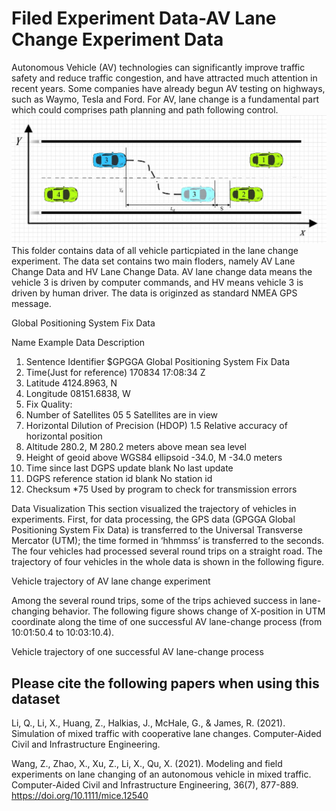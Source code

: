 # Filed Experiment Data-AV Lane Change Experiment Data
Autonomous Vehicle (AV) technologies can significantly improve traffic safety and reduce traffic congestion, and have attracted much attention in recent years. Some companies have already begun AV testing on highways, such as Waymo, Tesla and Ford. For AV, lane change is a fundamental part which could comprises path planning and path following control.
![](https://github.com/sgzzgit/Autonomous-Vehicle-Lane-Change-Experiment-Data/blob/master/Lane%20Change.JPG)
This folder contains data of all vehicle particpiated in the lane change experiment.
The data set contains two main floders, namely AV Lane Change Data and HV Lane Change Data. AV lane change data means the vehicle 3 is driven by computer commands, and HV means vehicle 3 is driven by human driver.
The data is originzed as standard NMEA GPS message. 

Global Positioning System Fix Data  

Name									Example Data	Description  
1. Sentence Identifier						$GPGGA			Global Positioning System Fix Data  
2. Time(Just for reference)				170834			17:08:34 Z  
3. Latitude								4124.8963, N  	  
4. Longitude								08151.6838, W  	
5. Fix Quality:  
6. Number of Satellites					05				5 Satellites are in view  
7. Horizontal Dilution of Precision (HDOP)	1.5				Relative accuracy of horizontal position  
8. Altitude								280.2, M		280.2 meters above mean sea level  
9. Height of geoid above WGS84 ellipsoid	-34.0, M		-34.0 meters  
10. Time since last DGPS update	blank		No 	last update  
11. DGPS reference station id	blank	No station id  
12. Checksum								*75				Used by program to check for transmission errors  

Data Visualization
This section visualized the trajectory of vehicles in experiments.
First, for data processing, the GPS data (GPGGA Global Positioning System Fix Data) is transferred to the Universal Transverse Mercator (UTM); the time formed in ‘hhmmss’ is transferred to the seconds.
The four vehicles had processed several round trips on a straight road. The trajectory of four vehicles in the whole data is shown in the following figure.
 
Vehicle trajectory of AV lane change experiment

Among the several round trips, some of the trips achieved success in lane-changing behavior. The following figure shows change of X-position in UTM coordinate along the time of one successful AV lane-change process (from 10:01:50.4 to 10:03:10.4).
 
Vehicle trajectory of one successful AV lane-change process


## Please cite the following papers when using this dataset
Li, Q., Li, X., Huang, Z., Halkias, J., McHale, G., & James, R. (2021). Simulation of mixed traffic with cooperative lane changes. Computer‐Aided Civil and Infrastructure Engineering.

Wang, Z., Zhao, X., Xu, Z., Li, X., Qu, X. (2021). Modeling and field experiments on lane changing of an autonomous vehicle in mixed traffic. Computer-Aided Civil and Infrastructure Engineering, 36(7), 877-889. https://doi.org/10.1111/mice.12540
